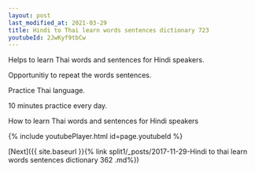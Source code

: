 ```yaml
---
layout: post
last_modified_at: 2021-03-29
title: Hindi to Thai learn words sentences dictionary 723 
youtubeId: 2JwKyf9tbCw
---
```

 
 
Helps to learn Thai words and sentences for Hindi speakers.

Opportunitiy to repeat the words sentences. 

Practice Thai language. 
 
10 minutes practice every day. 
 
How to learn Thai words and sentences for Hindi speakers 
 
{% include youtubePlayer.html id=page.youtubeId %}
 
 
[Next]({{ site.baseurl }}{% link  split1/_posts/2017-11-29-Hindi to thai learn words sentences dictionary 362 .md%})
 
